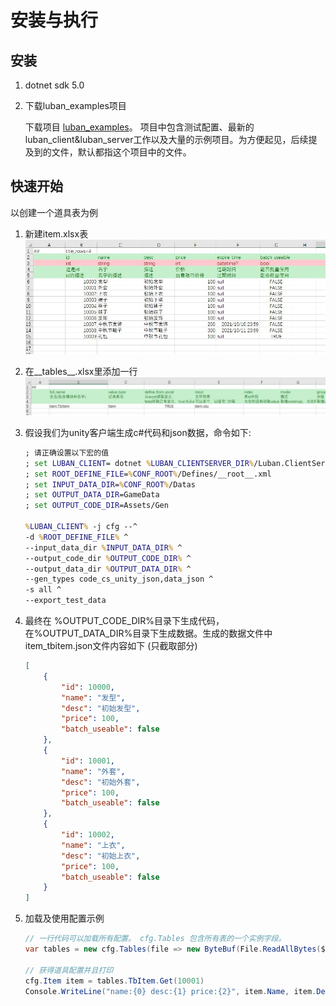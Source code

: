 # 安装与执行

## 安装

1. dotnet sdk 5.0 
1. 下载luban_examples项目

    下载项目 [luban_examples](https://github.com/focus-creative-games/luban_examples)。
    项目中包含测试配置、最新的luban_client&luban_server工作以及大量的示例项目。为方便起见，后续提及到的文件，默认都指这个项目中的文件。

## 快速开始

以创建一个道具表为例

1. 新建item.xlsx表
    ![pipeline](images/examples/a_1.jpg) 

1. 在__tables__.xlsx里添加一行
    ![pipeline](images/examples/a_2.jpg)

1. 假设我们为unity客户端生成c#代码和json数据，命令如下:
    ```bat
    ; 请正确设置以下宏的值
    ; set LUBAN_CLIENT= dotnet %LUBAN_CLIENTSERVER_DIR%/Luban.ClientServer.dll
    ; set ROOT_DEFINE_FILE=%CONF_ROOT%/Defines/__root__.xml
    ; set INPUT_DATA_DIR=%CONF_ROOT%/Datas
    ; set OUTPUT_DATA_DIR=GameData
    ; set OUTPUT_CODE_DIR=Assets/Gen

    %LUBAN_CLIENT% -j cfg --^
    -d %ROOT_DEFINE_FILE% ^
    --input_data_dir %INPUT_DATA_DIR% ^
    --output_code_dir %OUTPUT_CODE_DIR% ^
    --output_data_dir %OUTPUT_DATA_DIR% ^
    --gen_types code_cs_unity_json,data_json ^
    -s all ^
    --export_test_data
    ```

1. 最终在 %OUTPUT_CODE_DIR%目录下生成代码，在%OUTPUT_DATA_DIR%目录下生成数据。生成的数据文件中 item_tbitem.json文件内容如下 (只截取部分)
    ```json
    [
        {
            "id": 10000,
            "name": "发型",
            "desc": "初始发型",
            "price": 100,
            "batch_useable": false
        },
        {
            "id": 10001,
            "name": "外套",
            "desc": "初始外套",
            "price": 100,
            "batch_useable": false
        },
        {
            "id": 10002,
            "name": "上衣",
            "desc": "初始上衣",
            "price": 100,
            "batch_useable": false
        }
    ]
    ```

1. 加载及使用配置示例
    ```c#
    // 一行代码可以加载所有配置。 cfg.Tables 包含所有表的一个实例字段。
    var tables = new cfg.Tables(file => new ByteBuf(File.ReadAllBytes($"{gameConfDir}/{file}.json")));

    // 获得道具配置并且打印
    cfg.Item item = tables.TbItem.Get(10001)
    Console.WriteLine("name:{0} desc:{1} price:{2}", item.Name, item.Desc, item.Price);

    ```

